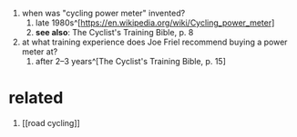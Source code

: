 1. when was "cycling power meter" invented?
	1. late 1980s^[https://en.wikipedia.org/wiki/Cycling_power_meter]
	2. **see also**: The Cyclist's Training Bible, p. 8
2. at what training experience does Joe Friel recommend buying a power meter at?
	1. after 2–3 years^[The Cyclist's Training Bible, p. 15]
# related
1. [[road cycling]]